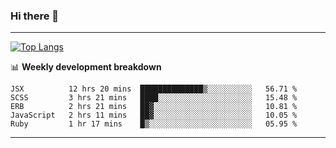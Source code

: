 ### Hi there 👋

-------
[![Top Langs](https://github-readme-stats.vercel.app/api/top-langs/?username=ashish-r)](https://github.com/anuraghazra/github-readme-stats)

📊 **Weekly development breakdown**
<!--START_SECTION:waka-->
```text
JSX          12 hrs 20 mins  ██████████████▒░░░░░░░░░░   56.71 % 
SCSS         3 hrs 21 mins   ████░░░░░░░░░░░░░░░░░░░░░   15.48 % 
ERB          2 hrs 21 mins   ██▓░░░░░░░░░░░░░░░░░░░░░░   10.81 % 
JavaScript   2 hrs 11 mins   ██▓░░░░░░░░░░░░░░░░░░░░░░   10.05 % 
Ruby         1 hr 17 mins    █▒░░░░░░░░░░░░░░░░░░░░░░░   05.95 % 
```
<!--END_SECTION:waka-->
-------

<!--
**ashish-r/ashish-r** is a ✨ _special_ ✨ repository because its `README.md` (this file) appears on your GitHub profile.

Here are some ideas to get you started:

- 🔭 I’m currently working on ...
- 🌱 I’m currently learning ...
- 👯 I’m looking to collaborate on ...
- 🤔 I’m looking for help with ...
- 💬 Ask me about ...
- 📫 How to reach me: ...
- 😄 Pronouns: ...
- ⚡ Fun fact: ...
-->
